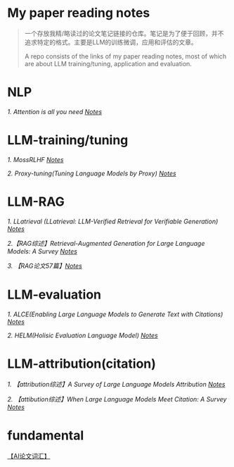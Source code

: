# My paper reading notes
> 一个存放我精/略读过的论文笔记链接的仓库。笔记是为了便于回顾，并不追求特定的格式。主要是LLM的训练微调，应用和评估的文章。
> 
> A repo consists of the links of my paper reading notes, most of which are about LLM training/tuning, application and evaluation.


# NLP
*1. Attention is all you need  [Notes](https://blog.csdn.net/major_in_data_/article/details/135584600)*


# LLM-training/tuning
*1. MossRLHF [Notes](https://www.yuque.com/g/muamuamu/woexg6/loua2xo5i80lcmmz/collaborator/join?token=BYCafWa3jjNRuNmU&source=doc_collaborator#)*

*2. Proxy-tuning(Tuning Language Models by Proxy) [Notes](https://www.yuque.com/g/muamuamu/woexg6/go5grembwz9y50qx/collaborator/join?token=8NxSZOn4X6WfjYwJ&source=doc_collaborator#)*




# LLM-RAG
*1. LLatrieval (LLatrieval: LLM-Verified Retrieval for Verifiable Generation) [Notes](https://blog.csdn.net/major_in_data_/article/details/135602450)*

*2.【RAG综述】Retrieval-Augmented Generation for Large Language Models: A Survey [Notes](https://www.yuque.com/g/muamuamu/woexg6/mhwkotb3l92cg9cv/collaborator/join?token=fQLKsxSHZ5IexhAo&source=doc_collaborator#)*

*3. 【RAG论文57篇】[Notes](https://www.yuque.com/g/muamuamu/woexg6/sg5odwyyieu50o8x/collaborator/join?token=AEY7SzyKpasoKy0L&source=doc_collaborator#)*

# LLM-evaluation
*1. ALCE(Enabling Large Language Models to Generate Text with Citations) [Notes](https://blog.csdn.net/major_in_data_/article/details/135581797)*

*2. HELM(Holisic Evaluation Language Model)  [Notes](https://www.yuque.com/g/muamuamu/woexg6/gpmgkznuynxpp7da/collaborator/join?token=Wqa6FAM2PsanFCg9&source=doc_collaborator#)*

# LLM-attribution(citation)
*1. 【attribution综述】A Survey of Large Language Models Attribution  [Notes](https://www.yuque.com/g/muamuamu/woexg6/zped8bo82b359ltn/collaborator/join?token=k98sQiXzZRHCnmTd&source=doc_collaborator#)*

*2. 【attibution综述】When Large Language Models Meet Citation: A Survey [Notes](https://www.yuque.com/g/muamuamu/woexg6/rcvnx9uq56t4pip2/collaborator/join?token=9jSZHW94UqhKgT75&source=doc_collaborator#)*




# fundamental
[【AI论文词汇】](https://www.yuque.com/g/muamuamu/woexg6/bvpctmxvkaxn85ne/collaborator/join?token=mq5c7cB1pEPo5R5B&source=doc_collaborator#)